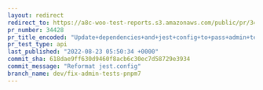 ```yaml
---
layout: redirect
redirect_to: https://a8c-woo-test-reports.s3.amazonaws.com/public/pr/34428/api/index.html
pr_number: 34428
pr_title_encoded: "Update+dependencies+and+jest+config+to+pass+admin+tests+with+pnpm+7"
pr_test_type: api
last_published: "2022-08-23 05:50:34 +0000"
commit_sha: 618dae9ff630d9460f8acb6c30ec7d58729e3934
commit_message: "Reformat jest.config"
branch_name: dev/fix-admin-tests-pnpm7
---
```

